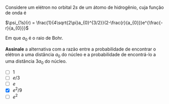 Considere um elétron no orbital $2s$ de um átomo de hidrogênio, cuja função de onda é

$\psi_{1s}(r) = \frac{1}{4\sqrt{2\pi}a_{0}^{3/2}}(2-\frac{r}{a_{0}})e^{\frac{-r}{a_{0}}}$

Em que $a_{0}$ é o raio de Bohr.

**Assinale** a alternativa com a razão entre a probabilidade de encontrar o elétron a uma distância $a_{0}$ do núcleo e a probabilidade de encontrá-lo a uma distância $3a_{0}$ do núcleo.

- [ ] 1
- [ ] $e$/3
- [ ] $e$
- [x] $e^{2}$/9
- [ ] $e^{2}$
